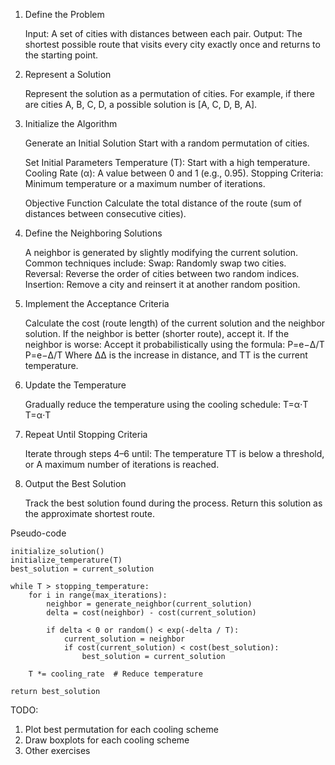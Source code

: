 1. Define the Problem

    Input: A set of cities with distances between each pair.
    Output: The shortest possible route that visits every city exactly once and returns to the starting point.

2. Represent a Solution

    Represent the solution as a permutation of cities. For example, if there are cities A, B, C, D, a possible solution is [A, C, D, B, A].

3. Initialize the Algorithm

    Generate an Initial Solution
    Start with a random permutation of cities.

    Set Initial Parameters
        Temperature (T): Start with a high temperature.
        Cooling Rate (α): A value between 0 and 1 (e.g., 0.95).
        Stopping Criteria: Minimum temperature or a maximum number of iterations.

    Objective Function
    Calculate the total distance of the route (sum of distances between consecutive cities).

4. Define the Neighboring Solutions

    A neighbor is generated by slightly modifying the current solution. Common techniques include:
        Swap: Randomly swap two cities.
        Reversal: Reverse the order of cities between two random indices.
        Insertion: Remove a city and reinsert it at another random position.

5. Implement the Acceptance Criteria

    Calculate the cost (route length) of the current solution and the neighbor solution.
    If the neighbor is better (shorter route), accept it.
    If the neighbor is worse:
        Accept it probabilistically using the formula:
        P=e−Δ/T
        P=e−Δ/T Where ΔΔ is the increase in distance, and TT is the current temperature.

6. Update the Temperature

    Gradually reduce the temperature using the cooling schedule:
    T=α⋅T
    T=α⋅T

7. Repeat Until Stopping Criteria

    Iterate through steps 4–6 until:
        The temperature TT is below a threshold, or
        A maximum number of iterations is reached.

8. Output the Best Solution

    Track the best solution found during the process.
    Return this solution as the approximate shortest route.

Pseudo-code

```
initialize_solution()
initialize_temperature(T)
best_solution = current_solution

while T > stopping_temperature:
    for i in range(max_iterations):
        neighbor = generate_neighbor(current_solution)
        delta = cost(neighbor) - cost(current_solution)

        if delta < 0 or random() < exp(-delta / T):
            current_solution = neighbor
            if cost(current_solution) < cost(best_solution):
                best_solution = current_solution
    
    T *= cooling_rate  # Reduce temperature

return best_solution
```

TODO: 
1. Plot best permutation for each cooling scheme
2. Draw boxplots for each cooling scheme
3. Other exercises